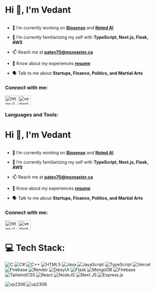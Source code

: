 <h1 align="left">Hi 👋, I'm Vedant</h1>


<p align="left"> <a href="https://twitter.com/" target="blank"><img src="https://img.shields.io/twitter/follow/?logo=twitter&style=for-the-badge" alt="" /></a> </p>

- 🔭 I’m currently working on **[Biosense](https://github.com/vp2306/biosense)** and **[Noted AI](https://github.com/vp2306/Noted-AI)**

- 🌱 I’m currently familiarizing my self with **TypeScript, Next.js, Flask, AWS**

- 📫 Reach me at **patev70@mcmaster.ca**

- 📄 Know about my experiences **[resume](https://drive.google.com/file/d/1dla00tBbetu6JnFoNYUIFlNTcAqfaXAG/view?usp=sharing)**

- 🗣️ Talk to me about **Startups, Finance, Politics, and Martial Arts**

<h3 align="left">Connect with me:</h3>
<p align="left">
<a href="https://www.linkedin.com/in/vedpat/" target="blank"><img align="center" src="https://raw.githubusercontent.com/rahuldkjain/github-profile-readme-generator/master/src/images/icons/Social/linked-in-alt.svg" alt="https://www.linkedin.com/in/vedpat/" height="30" width="40" /></a>
<a href="https://www.youtube.com/c/vedant patel" target="blank"><img align="center" src="https://raw.githubusercontent.com/rahuldkjain/github-profile-readme-generator/master/src/images/icons/Social/youtube.svg" alt="vedant patel" height="30" width="40" /></a>
</p>

<h3 align="left">Languages and Tools:</h3>
<h1 align="left">Hi 👋, I'm Vedant</h1>


<p align="left"> <a href="https://twitter.com/" target="blank"><img src="https://img.shields.io/twitter/follow/?logo=twitter&style=for-the-badge" alt="" /></a> </p>

- 🔭 I’m currently working on **[Biosense](https://github.com/vp2306/biosense)** and **[Noted AI](https://github.com/vp2306/Noted-AI)**

- 🌱 I’m currently familiarizing my self with **TypeScript, Next.js, Flask, AWS**

- 📫 Reach me at **patev70@mcmaster.ca**

- 📄 Know about my experiences **[resume](https://drive.google.com/file/d/1dla00tBbetu6JnFoNYUIFlNTcAqfaXAG/view?usp=sharing)**

- 🗣️ Talk to me about **Startups, Finance, Politics, and Martial Arts**

<h3 align="left">Connect with me:</h3>
<p align="left">
<a href="https://www.linkedin.com/in/vedpat/" target="blank"><img align="center" src="https://raw.githubusercontent.com/rahuldkjain/github-profile-readme-generator/master/src/images/icons/Social/linked-in-alt.svg" alt="https://www.linkedin.com/in/vedpat/" height="30" width="40" /></a>
<a href="https://www.youtube.com/c/vedant patel" target="blank"><img align="center" src="https://raw.githubusercontent.com/rahuldkjain/github-profile-readme-generator/master/src/images/icons/Social/youtube.svg" alt="vedant patel" height="30" width="40" /></a>
</p>

# 💻 Tech Stack:
![C](https://img.shields.io/badge/c-%2300599C.svg?style=for-the-badge&logo=c&logoColor=white) ![C#](https://img.shields.io/badge/c%23-%23239120.svg?style=for-the-badge&logo=csharp&logoColor=white) ![C++](https://img.shields.io/badge/c++-%2300599C.svg?style=for-the-badge&logo=c%2B%2B&logoColor=white) ![HTML5](https://img.shields.io/badge/html5-%23E34F26.svg?style=for-the-badge&logo=html5&logoColor=white) ![Java](https://img.shields.io/badge/java-%23ED8B00.svg?style=for-the-badge&logo=openjdk&logoColor=white) ![JavaScript](https://img.shields.io/badge/javascript-%23323330.svg?style=for-the-badge&logo=javascript&logoColor=%23F7DF1E) ![TypeScript](https://img.shields.io/badge/typescript-%23007ACC.svg?style=for-the-badge&logo=typescript&logoColor=white) ![Vercel](https://img.shields.io/badge/vercel-%23000000.svg?style=for-the-badge&logo=vercel&logoColor=white) ![Firebase](https://img.shields.io/badge/firebase-%23039BE5.svg?style=for-the-badge&logo=firebase) ![Render](https://img.shields.io/badge/Render-%46E3B7.svg?style=for-the-badge&logo=render&logoColor=white) ![DaisyUI](https://img.shields.io/badge/daisyui-5A0EF8?style=for-the-badge&logo=daisyui&logoColor=white) ![Flask](https://img.shields.io/badge/flask-%23000.svg?style=for-the-badge&logo=flask&logoColor=white) ![MongoDB](https://img.shields.io/badge/MongoDB-%234ea94b.svg?style=for-the-badge&logo=mongodb&logoColor=white) ![Firebase](https://img.shields.io/badge/Firebase-039BE5?style=for-the-badge&logo=Firebase&logoColor=white) ![TailwindCSS](https://img.shields.io/badge/tailwindcss-%2338B2AC.svg?style=for-the-badge&logo=tailwind-css&logoColor=white) ![React](https://img.shields.io/badge/react-%2320232a.svg?style=for-the-badge&logo=react&logoColor=%2361DAFB) ![NodeJS](https://img.shields.io/badge/node.js-6DA55F?style=for-the-badge&logo=node.js&logoColor=white) ![Next JS](https://img.shields.io/badge/Next-black?style=for-the-badge&logo=next.js&logoColor=white) ![Express.js](https://img.shields.io/badge/express.js-%23404d59.svg?style=for-the-badge&logo=express&logoColor=%2361DAFB)

<p><img align="left" src="https://github-readme-stats.vercel.app/api/top-langs?username=vp2306&show_icons=true&locale=en&layout=compact" alt="vp2306" /></p>

<p><img align="left" src="https://github-readme-stats.vercel.app/api/top-langs?username=vp2306&show_icons=true&locale=en&layout=compact" alt="vp2306" /></p>
